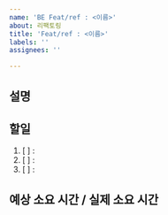 ```yaml
---
name: 'BE Feat/ref : <이름>'
about: 리팩토링
title: 'Feat/ref : <이름>'
labels: ''
assignees: ''

---
```


## 설명


## 할일
1. [ ] : 
2. [ ] : 
3. [ ] : 


## 예상 소요 시간 / 실제 소요 시간
